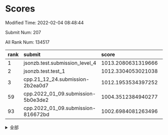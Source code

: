 # Scores

Modified Time: 2022-02-04 08:48:44

Submit Num: 207

All Rank Num: 134517

| rank |               submit               |       score        |       sigma        | pk_num |
| :--- | :--------------------------------- | :----------------- | :----------------- | :----- |
| 1    | jsonzb.test.submission_level_4     | 1013.2080631319666 | 0.7914327719899745 | 2598   |
| 2    | jsonzb.test.test_1                 | 1012.3304053021038 | 0.7814078449516019 | 2598   |
| 3    | cpp.21_12_24.submission-2b2ea0d7   | 1012.1953534397252 | 0.7939925951730122 | 2599   |
| 59   | cpp.2022_01_09.submission-5b0e3de2 | 1004.3512384940277 | 0.7243671669493978 | 2599   |
| 93   | cpp.2022_01_09.submission-816672bd | 1002.6984081263496 | 0.7107757335117719 | 2599   |


<details>
<summary>全部</summary>

| rank |                 submit                 |       score        |       sigma        | pk_num |
| :--- | :------------------------------------- | :----------------- | :----------------- | :----- |
| 1    | jsonzb.test.submission_level_4         | 1013.2080631319666 | 0.7914327719899745 | 2598   |
| 2    | jsonzb.test.test_1                     | 1012.3304053021038 | 0.7814078449516019 | 2598   |
| 3    | cpp.21_12_24.submission-2b2ea0d7       | 1012.1953534397252 | 0.7939925951730122 | 2599   |
| 4    | gobigger.level_3.submission_level_3_3  | 1011.8149460559969 | 0.780858188037983  | 2600   |
| 5    | gobigger.level_3.submission_level_3_16 | 1011.6650444243114 | 0.7785066065877657 | 2609   |
| 6    | gobigger.level_3.submission_level_3_46 | 1011.6594468851572 | 0.7700276578729089 | 2607   |
| 7    | gobigger.level_3.submission_level_3_26 | 1011.5646590952988 | 0.7847893297128931 | 2591   |
| 8    | gobigger.level_3.submission_level_3_14 | 1011.3408928698522 | 0.7873818553432074 | 2601   |
| 9    | gobigger.level_3.submission_level_3_37 | 1011.1022370342309 | 0.7918969136739369 | 2600   |
| 10   | gobigger.level_3.submission_level_3_48 | 1010.9843964804962 | 0.7625438903442328 | 2601   |
| 11   | gobigger.level_3.submission_level_3_18 | 1010.9334865789241 | 0.758442437961436  | 2601   |
| 12   | gobigger.level_3.submission_level_3_49 | 1010.8919139609218 | 0.7598922920949309 | 2597   |
| 13   | gobigger.level_3.submission_level_3_15 | 1010.8309700417706 | 0.7645245614783992 | 2598   |
| 14   | gobigger.level_3.submission_level_3_38 | 1010.7791151886563 | 0.7604056675173418 | 2594   |
| 15   | gobigger.level_3.submission_level_3_34 | 1010.7448191703876 | 0.7714426597551165 | 2592   |
| 16   | gobigger.level_3.submission_level_3_29 | 1010.7109312704488 | 0.7746578136419066 | 2597   |
| 17   | gobigger.level_3.submission_level_3_8  | 1010.6452775292362 | 0.763495316517073  | 2597   |
| 18   | gobigger.level_3.submission_level_3_19 | 1010.5563097688929 | 0.7645157810245233 | 2601   |
| 19   | gobigger.level_3.submission_level_3_6  | 1010.4918506427646 | 0.775902815439761  | 2600   |
| 20   | gobigger.level_3.submission_level_3_21 | 1010.4004248042722 | 0.7702339122517278 | 2600   |
| 21   | gobigger.level_3.submission_level_3_41 | 1010.2819072142256 | 0.7446014858423671 | 2599   |
| 22   | gobigger.level_3.submission_level_3_40 | 1010.2433623854529 | 0.7604415748408417 | 2596   |
| 23   | gobigger.level_3.submission_level_3_0  | 1010.2095548200601 | 0.7633322781153167 | 2600   |
| 24   | gobigger.level_3.submission_level_3_9  | 1010.2038312938857 | 0.7394304783298282 | 2597   |
| 25   | gobigger.level_3.submission_level_3_45 | 1010.1453560111796 | 0.7539678104053342 | 2603   |
| 26   | gobigger.level_3.submission_level_3_39 | 1010.06277068731   | 0.7494979267077793 | 2599   |
| 27   | gobigger.level_3.submission_level_3_25 | 1010.0275252490773 | 0.7506445064796291 | 2599   |
| 28   | gobigger.level_3.submission_level_3_42 | 1010.0162152026018 | 0.7434301310292794 | 2598   |
| 29   | gobigger.level_3.submission_level_3_23 | 1009.8784968344916 | 0.7647175558138107 | 2602   |
| 30   | gobigger.level_3.submission_level_3_1  | 1009.8437560480287 | 0.7643598593000563 | 2600   |
| 31   | gobigger.level_3.submission_level_3_5  | 1009.8435081177826 | 0.7414974364220311 | 2600   |
| 32   | gobigger.level_3.submission_level_3_35 | 1009.8401792544105 | 0.7606493125673557 | 2601   |
| 33   | gobigger.level_3.submission_level_3_20 | 1009.708765374742  | 0.789375063851883  | 2597   |
| 34   | gobigger.level_3.submission_level_3_10 | 1009.7033854988886 | 0.7862612691481088 | 2603   |
| 35   | gobigger.level_3.submission_level_3_11 | 1009.63983894544   | 0.7543881561229674 | 2599   |
| 36   | gobigger.level_3.submission_level_3_17 | 1009.5863952696958 | 0.7684517100465624 | 2600   |
| 37   | gobigger.level_3.submission_level_3_31 | 1009.5465156361166 | 0.7546623325400975 | 2600   |
| 38   | gobigger.level_3.submission_level_3_22 | 1009.5124746792794 | 0.7694382955507503 | 2604   |
| 39   | gobigger.level_3.submission_level_3_12 | 1009.4487445296015 | 0.7520476630193681 | 2601   |
| 40   | gobigger.level_3.submission_level_3_7  | 1009.3813071514037 | 0.7629935281723421 | 2602   |
| 41   | gobigger.level_3.submission_level_3_32 | 1009.3488143561063 | 0.7623218792137678 | 2601   |
| 42   | gobigger.level_3.submission_level_3_27 | 1009.3463138775671 | 0.763829699159461  | 2600   |
| 43   | gobigger.level_3.submission_level_3_30 | 1009.3113717935571 | 0.7460734477329439 | 2604   |
| 44   | gobigger.level_3.submission_level_3_36 | 1009.245410168489  | 0.7607347800932652 | 2601   |
| 45   | gobigger.level_3.submission_level_3_24 | 1009.1473433722174 | 0.7331448437753323 | 2600   |
| 46   | gobigger.level_3.submission_level_3_4  | 1009.1188522572205 | 0.7486752732334492 | 2598   |
| 47   | gobigger.level_3.submission_level_3_47 | 1009.1158036289755 | 0.7599198671805436 | 2596   |
| 48   | gobigger.level_3.submission_level_3_44 | 1009.0455218678726 | 0.7669809648904791 | 2596   |
| 49   | gobigger.level_3.submission_level_3_2  | 1009.0377974382881 | 0.7465229465606789 | 2600   |
| 50   | gobigger.level_3.submission_level_3_13 | 1008.9840416064279 | 0.7381024420511579 | 2600   |
| 51   | gobigger.level_3.submission_level_3_33 | 1008.5991458471689 | 0.7385446056701097 | 2596   |
| 52   | gobigger.level_3.submission_level_3_43 | 1008.2352119830404 | 0.7253280993424864 | 2602   |
| 53   | gobigger.level_3.submission_level_3_28 | 1008.1243991383789 | 0.7421673740974961 | 2597   |
| 54   | gobigger.level_1.submission_level_1_27 | 1005.442200578942  | 0.7140892254187827 | 2603   |
| 55   | gobigger.level_1.submission_level_1_43 | 1004.9357704418017 | 0.7188158675460596 | 2602   |
| 56   | gobigger.level_1.submission_level_1_18 | 1004.8437104786769 | 0.7284111346881459 | 2601   |
| 57   | gobigger.level_1.submission_level_1_6  | 1004.5512454582137 | 0.7213778786798115 | 2601   |
| 58   | gobigger.level_1.submission_level_1_15 | 1004.3975039056709 | 0.716474880259682  | 2604   |
| 59   | cpp.2022_01_09.submission-5b0e3de2     | 1004.3512384940277 | 0.7243671669493978 | 2599   |
| 60   | gobigger.level_1.submission_level_1_31 | 1004.3208049694056 | 0.7175384694227748 | 2602   |
| 61   | gobigger.level_1.submission_level_1_48 | 1004.2266954484369 | 0.7206984015856163 | 2600   |
| 62   | gobigger.level_1.submission_level_1_25 | 1004.1060980375264 | 0.7112651776020078 | 2598   |
| 63   | gobigger.level_1.submission_level_1_14 | 1004.0177308351929 | 0.7218440940058479 | 2603   |
| 64   | gobigger.level_1.submission_level_1_35 | 1003.9315357272401 | 0.7372358412286171 | 2600   |
| 65   | gobigger.level_1.submission_level_1_5  | 1003.9119167222183 | 0.7148048636781612 | 2604   |
| 66   | gobigger.level_1.submission_level_1_45 | 1003.9082814844794 | 0.7150715442111332 | 2600   |
| 67   | gobigger.level_1.submission_level_1_3  | 1003.8916112792957 | 0.7193251704771824 | 2600   |
| 68   | gobigger.level_1.submission_level_1_11 | 1003.81375640848   | 0.7171567684910057 | 2602   |
| 69   | gobigger.level_1.submission_level_1_9  | 1003.760512652585  | 0.7221079065635778 | 2592   |
| 70   | gobigger.level_1.submission_level_1_49 | 1003.7470124369838 | 0.7279111328428217 | 2598   |
| 71   | gobigger.level_1.submission_level_1_40 | 1003.7246675576397 | 0.7104674159657178 | 2599   |
| 72   | gobigger.level_1.submission_level_1_37 | 1003.6986361894    | 0.7116193250315448 | 2604   |
| 73   | gobigger.level_1.submission_level_1_19 | 1003.6659461667161 | 0.7120334402952037 | 2594   |
| 74   | gobigger.level_1.submission_level_1_38 | 1003.5681470717495 | 0.7058720183280404 | 2598   |
| 75   | gobigger.level_1.submission_level_1_4  | 1003.5315909025038 | 0.7244423894624915 | 2592   |
| 76   | gobigger.level_1.submission_level_1_32 | 1003.4807670094907 | 0.7160004804547032 | 2601   |
| 77   | gobigger.level_1.submission_level_1_23 | 1003.4408490462685 | 0.7188893277357827 | 2599   |
| 78   | gobigger.level_1.submission_level_1_12 | 1003.4227120441111 | 0.7136707826886131 | 2595   |
| 79   | gobigger.level_1.submission_level_1_8  | 1003.3854508204308 | 0.7083239806159276 | 2598   |
| 80   | gobigger.level_1.submission_level_1_34 | 1003.3021290520265 | 0.7037614125597724 | 2602   |
| 81   | gobigger.level_1.submission_level_1_36 | 1003.2986485461646 | 0.7149089395763779 | 2601   |
| 82   | gobigger.level_1.submission_level_1_7  | 1003.2795051107387 | 0.7020627964109425 | 2603   |
| 83   | gobigger.level_1.submission_level_1_42 | 1003.2530820458525 | 0.7123433185455607 | 2604   |
| 84   | gobigger.level_1.submission_level_1_39 | 1003.1939425759784 | 0.722506472890988  | 2600   |
| 85   | gobigger.level_1.submission_level_1_1  | 1003.1896474359859 | 0.7116500782562662 | 2594   |
| 86   | gobigger.level_1.submission_level_1_21 | 1003.1700189007505 | 0.706588663699207  | 2602   |
| 87   | gobigger.level_1.submission_level_1_2  | 1003.16939494078   | 0.7052660443101256 | 2596   |
| 88   | gobigger.level_1.submission_level_1_20 | 1003.1455564722351 | 0.7042716575591531 | 2596   |
| 89   | gobigger.level_1.submission_level_1_47 | 1003.1244391986057 | 0.7232480809315794 | 2601   |
| 90   | gobigger.level_1.submission_level_1_22 | 1003.1024530500837 | 0.7291311879079164 | 2604   |
| 91   | gobigger.level_1.submission_level_1_16 | 1002.8110090319609 | 0.7073257894989863 | 2594   |
| 92   | gobigger.level_1.submission_level_1_24 | 1002.8039366343818 | 0.7307624431607463 | 2596   |
| 93   | cpp.2022_01_09.submission-816672bd     | 1002.6984081263496 | 0.7107757335117719 | 2599   |
| 94   | gobigger.level_1.submission_level_1_26 | 1002.5879064614619 | 0.7092035896452047 | 2601   |
| 95   | gobigger.level_1.submission_level_1_44 | 1002.5688863935447 | 0.711824336526914  | 2602   |
| 96   | gobigger.level_1.submission_level_1_10 | 1002.3760271100807 | 0.7095782790566314 | 2604   |
| 97   | gobigger.level_1.submission_level_1_28 | 1002.2717057264167 | 0.7146514937206143 | 2595   |
| 98   | gobigger.level_1.submission_level_1_33 | 1002.1109993800362 | 0.714016487186171  | 2602   |
| 99   | gobigger.level_1.submission_level_1_29 | 1002.0459904624414 | 0.7130039623059897 | 2602   |
| 100  | gobigger.level_1.submission_level_1_41 | 1002.0402495415682 | 0.7146701406463254 | 2601   |
| 101  | gobigger.level_1.submission_level_1_30 | 1001.8707689691577 | 0.721629212980348  | 2597   |
| 102  | gobigger.level_1.submission_level_1_13 | 1001.7749570281476 | 0.7079275533072665 | 2594   |
| 103  | gobigger.level_1.submission_level_1_0  | 1001.7222875741478 | 0.7153368664652049 | 2605   |
| 104  | gobigger.level_1.submission_level_1_46 | 1001.6738040538589 | 0.717806334360783  | 2596   |
| 105  | gobigger.level_1.submission_level_1_17 | 1001.6680473331185 | 0.7189856347874362 | 2601   |
| 106  | gobigger.random.submission_random_7    | 998.2159054445551  | 0.701519060991602  | 2601   |
| 107  | gobigger.random.submission_random_10   | 997.7319295151507  | 0.7092704102996762 | 2600   |
| 108  | gobigger.random.submission_random_1    | 997.4289912081365  | 0.7165538051560442 | 2593   |
| 109  | gobigger.random.submission_random_18   | 997.0161207366751  | 0.7168565862655678 | 2596   |
| 110  | gobigger.random.submission_random_11   | 996.9452973375485  | 0.6981120645460578 | 2601   |
| 111  | gobigger.random.submission_random_49   | 996.8630694419539  | 0.7153913473664913 | 2600   |
| 112  | gobigger.random.submission_random_47   | 996.7902859085725  | 0.7082471265479243 | 2600   |
| 113  | gobigger.random.submission_random_19   | 996.6893414282246  | 0.7144031316381252 | 2601   |
| 114  | gobigger.random.submission_random_32   | 996.6448883724406  | 0.6982674857620895 | 2603   |
| 115  | gobigger.random.submission_random_3    | 996.5366735485593  | 0.7049514755228463 | 2600   |
| 116  | gobigger.random.submission_random_37   | 996.4501216236506  | 0.7219845059210119 | 2602   |
| 117  | gobigger.random.submission_random_16   | 996.4127009644714  | 0.7089118766000727 | 2604   |
| 118  | gobigger.random.submission_random_2    | 996.3644634100016  | 0.7151832527516593 | 2600   |
| 119  | gobigger.random.submission_random_44   | 996.2991368146204  | 0.7045542009763665 | 2603   |
| 120  | gobigger.random.submission_random_22   | 996.290315042629   | 0.7118899242288224 | 2597   |
| 121  | gobigger.random.submission_random_31   | 996.1131790469233  | 0.7108509726243177 | 2594   |
| 122  | gobigger.random.submission_random_13   | 996.1043125537507  | 0.7156870325882133 | 2600   |
| 123  | gobigger.random.submission_random_15   | 996.0840731300123  | 0.7236118095476821 | 2597   |
| 124  | gobigger.random.submission_random_36   | 996.04139440546    | 0.7082820664433036 | 2598   |
| 125  | gobigger.random.submission_random_43   | 996.0316169515219  | 0.7082862726004192 | 2604   |
| 126  | gobigger.random.submission_random_41   | 995.9603023812988  | 0.7048964528665088 | 2601   |
| 127  | gobigger.random.submission_random_6    | 995.9298438986615  | 0.7082795402510977 | 2597   |
| 128  | gobigger.random.submission_random_28   | 995.8694991998256  | 0.7274359540841183 | 2591   |
| 129  | gobigger.random.submission_random_48   | 995.786582523513   | 0.7132700898279453 | 2597   |
| 130  | gobigger.random.submission_random_14   | 995.7764452911442  | 0.7074200449893339 | 2603   |
| 131  | gobigger.random.submission_random_25   | 995.7750787708292  | 0.7102392355449553 | 2597   |
| 132  | gobigger.random.submission_random_5    | 995.6737496738457  | 0.7229875984100785 | 2596   |
| 133  | gobigger.random.submission_random_30   | 995.6638225895487  | 0.7226000670660824 | 2598   |
| 134  | gobigger.random.submission_random_4    | 995.6319105323845  | 0.703932051321119  | 2596   |
| 135  | gobigger.random.submission_random_29   | 995.6196115484267  | 0.7073912141159332 | 2601   |
| 136  | gobigger.random.submission_random_24   | 995.5686273282851  | 0.714102977527914  | 2599   |
| 137  | gobigger.random.submission_random_35   | 995.5232434535313  | 0.7062359211636042 | 2602   |
| 138  | gobigger.random.submission_random_9    | 995.5228210119138  | 0.7118495465789864 | 2600   |
| 139  | gobigger.random.submission_random_26   | 995.4964757286876  | 0.7226220285578853 | 2606   |
| 140  | gobigger.random.submission_random_12   | 995.4909429832262  | 0.7210166587208423 | 2602   |
| 141  | gobigger.random.submission_random_23   | 995.4490346289635  | 0.7173002167744976 | 2603   |
| 142  | gobigger.random.submission_random_38   | 995.43725076942    | 0.7148789590380956 | 2602   |
| 143  | gobigger.random.submission_random_8    | 995.4260786129636  | 0.7080220047829107 | 2600   |
| 144  | gobigger.random.submission_random_20   | 995.42240568074    | 0.7120306048255794 | 2602   |
| 145  | gobigger.random.submission_random_42   | 995.26833370958    | 0.7183249512815073 | 2600   |
| 146  | gobigger.random.submission_random_21   | 995.2601052305605  | 0.7168725585488246 | 2597   |
| 147  | gobigger.random.submission_random_0    | 995.210191720372   | 0.7132125304476572 | 2599   |
| 148  | gobigger.random.submission_random_33   | 995.1254062422596  | 0.7085366097294645 | 2600   |
| 149  | gobigger.random.submission_random_40   | 995.1011966761884  | 0.7040433715406147 | 2596   |
| 150  | gobigger.random.submission_random_17   | 995.0670529997304  | 0.7253980318666458 | 2604   |
| 151  | gobigger.random.submission_random_46   | 995.013938891639   | 0.7179284283415471 | 2601   |
| 152  | gobigger.random.submission_random_27   | 994.9636751386533  | 0.7095401899310498 | 2593   |
| 153  | gobigger.random.submission_random_39   | 994.9166969443759  | 0.7105797129988116 | 2598   |
| 154  | gobigger.random.submission_random_45   | 994.7118855174551  | 0.7298436190040709 | 2602   |
| 155  | gobigger.random.submission_random_34   | 994.5121390440567  | 0.7017576261104475 | 2602   |
| 156  | gobigger.level_2.submission_level_2_13 | 994.1002605916487  | 0.7316237430997357 | 2596   |
| 157  | gobigger.level_2.submission_level_2_42 | 993.627229203826   | 0.7475280992923947 | 2605   |
| 158  | gobigger.level_2.submission_level_2_21 | 993.5037726378421  | 0.7378681255402071 | 2597   |
| 159  | gobigger.level_2.submission_level_2_46 | 993.4572077818665  | 0.7416837276890447 | 2602   |
| 160  | gobigger.level_2.submission_level_2_27 | 993.4069192347667  | 0.7619956854638249 | 2594   |
| 161  | gobigger.level_2.submission_level_2_6  | 993.3689298458428  | 0.7332150114617776 | 2602   |
| 162  | gobigger.level_2.submission_level_2_4  | 993.2532538560935  | 0.7270036515854839 | 2601   |
| 163  | gobigger.level_2.submission_level_2_1  | 993.2522066367101  | 0.7478771815007123 | 2599   |
| 164  | gobigger.level_2.submission_level_2_23 | 993.0414151327163  | 0.7631001455213805 | 2596   |
| 165  | gobigger.level_2.submission_level_2_17 | 992.9338689418984  | 0.7218393101068507 | 2602   |
| 166  | gobigger.level_2.submission_level_2_2  | 992.8382635155164  | 0.7402466173762833 | 2608   |
| 167  | gobigger.level_2.submission_level_2_14 | 992.8190691330382  | 0.7317675705505249 | 2600   |
| 168  | gobigger.level_2.submission_level_2_18 | 992.6149715123884  | 0.720167441958844  | 2600   |
| 169  | gobigger.level_2.submission_level_2_47 | 992.6074873118132  | 0.7407597737203003 | 2603   |
| 170  | gobigger.level_2.submission_level_2_41 | 992.5873199563672  | 0.741735987077002  | 2594   |
| 171  | gobigger.level_2.submission_level_2_7  | 992.566397619268   | 0.74845255574838   | 2594   |
| 172  | gobigger.level_2.submission_level_2_37 | 992.3502853709324  | 0.7283958556800899 | 2596   |
| 173  | gobigger.level_2.submission_level_2_28 | 992.313267617132   | 0.7609072119039549 | 2601   |
| 174  | gobigger.level_2.submission_level_2_16 | 992.2840990556083  | 0.7304664503112249 | 2599   |
| 175  | gobigger.level_2.submission_level_2_25 | 992.2168695136213  | 0.7502078825094521 | 2601   |
| 176  | gobigger.level_2.submission_level_2_10 | 992.1634831451901  | 0.7408724982147908 | 2601   |
| 177  | gobigger.level_2.submission_level_2_39 | 992.1579513969508  | 0.7371781254647374 | 2596   |
| 178  | gobigger.level_2.submission_level_2_8  | 992.1523679901849  | 0.750897630964017  | 2602   |
| 179  | gobigger.level_2.submission_level_2_33 | 992.0572689062444  | 0.7496637102462272 | 2598   |
| 180  | gobigger.level_2.submission_level_2_3  | 992.0258411151524  | 0.7500128383462771 | 2595   |
| 181  | gobigger.level_2.submission_level_2_9  | 992.0100116199754  | 0.7625349565619051 | 2601   |
| 182  | gobigger.level_2.submission_level_2_40 | 991.8749443602491  | 0.7529634176362966 | 2596   |
| 183  | gobigger.level_2.submission_level_2_38 | 991.8369551502428  | 0.7578172233428415 | 2602   |
| 184  | gobigger.level_2.submission_level_2_11 | 991.8075877360935  | 0.7316896189190361 | 2597   |
| 185  | gobigger.level_2.submission_level_2_30 | 991.6759000099446  | 0.7364206630539445 | 2602   |
| 186  | gobigger.level_2.submission_level_2_49 | 991.5290639794758  | 0.7367644278768916 | 2597   |
| 187  | gobigger.level_2.submission_level_2_20 | 991.5243841467379  | 0.7414021489271954 | 2602   |
| 188  | gobigger.level_2.submission_level_2_26 | 991.5091350131892  | 0.7556205929718137 | 2598   |
| 189  | gobigger.level_2.submission_level_2_0  | 991.496769212094   | 0.7631228389910373 | 2595   |
| 190  | gobigger.level_2.submission_level_2_45 | 991.4606749967121  | 0.7488104712777776 | 2597   |
| 191  | gobigger.level_2.submission_level_2_31 | 991.4023161943053  | 0.7588851213194159 | 2602   |
| 192  | gobigger.level_2.submission_level_2_29 | 991.3075934683227  | 0.74056291569445   | 2600   |
| 193  | gobigger.level_2.submission_level_2_24 | 991.2445285330346  | 0.7432271652599257 | 2598   |
| 194  | gobigger.level_2.submission_level_2_34 | 991.2439451418218  | 0.7376746729062625 | 2599   |
| 195  | gobigger.level_2.submission_level_2_22 | 991.1985722946278  | 0.7551679228173693 | 2597   |
| 196  | gobigger.level_2.submission_level_2_48 | 991.0803907090307  | 0.7531482422456517 | 2599   |
| 197  | gobigger.level_2.submission_level_2_36 | 990.967744242411   | 0.7657355566817442 | 2599   |
| 198  | gobigger.level_2.submission_level_2_15 | 990.9484687079628  | 0.763365923687474  | 2592   |
| 199  | gobigger.level_2.submission_level_2_12 | 990.8913663208898  | 0.7635111572926068 | 2599   |
| 200  | gobigger.level_2.submission_level_2_32 | 990.8770233893814  | 0.7667795479512648 | 2603   |
| 201  | gobigger.level_2.submission_level_2_35 | 990.8590073799113  | 0.7502148884040798 | 2594   |
| 202  | gobigger.level_2.submission_level_2_19 | 990.5505325468445  | 0.7512748145228269 | 2603   |
| 203  | gobigger.level_2.submission_level_2_44 | 990.4335035868983  | 0.7440044926351185 | 2597   |
| 204  | gobigger.level_2.submission_level_2_5  | 990.3871171949656  | 0.7599373943224006 | 2596   |
| 205  | gobigger.level_2.submission_level_2_43 | 989.8783133290897  | 0.7677572922034492 | 2597   |
| 206  | gobigger.none.submission_none_1        | 976.9029360397959  | 1.4808316880332828 | 2597   |
| 207  | gobigger.none.submission_none_0        | 976.4030709537565  | 1.466626672524061  | 2598   |

</details>